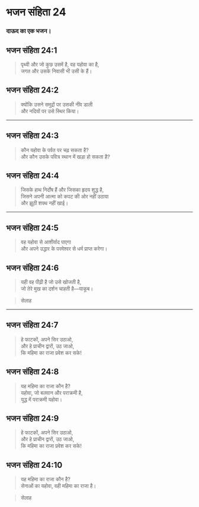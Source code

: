 # भजन संहिता 24

### दाऊद का एक भजन।

## भजन संहिता 24:1

> पृथ्वी और जो कुछ उसमें है, वह यहोवा का है,  
> जगत और उसके निवासी भी उसी के हैं।

## भजन संहिता 24:2

> क्योंकि उसने समुद्रों पर उसकी नींव डाली  
> और नदियों पर उसे स्थिर किया।

---

## भजन संहिता 24:3

> कौन यहोवा के पर्वत पर चढ़ सकता है?  
> और कौन उसके पवित्र स्थान में खड़ा हो सकता है?

## भजन संहिता 24:4

> जिसके हाथ निर्दोष हैं और जिसका हृदय शुद्ध है,  
> जिसने अपनी आत्मा को कपट की ओर नहीं उठाया  
> और झूठी शपथ नहीं खाई।

---

## भजन संहिता 24:5

> वह यहोवा से आशीर्वाद पाएगा  
> और अपने उद्धार के परमेश्वर से धर्म प्राप्त करेगा।

## भजन संहिता 24:6

> यही वह पीढ़ी है जो उसे खोजती है,  
> जो तेरे मुख का दर्शन चाहती है—याकूब।

> सेलाह

---

## भजन संहिता 24:7

> हे फाटकों, अपने सिर उठाओ,  
> और हे प्राचीन द्वारों, उठ जाओ,  
> कि महिमा का राजा प्रवेश कर सके!

## भजन संहिता 24:8

> यह महिमा का राजा कौन है?  
> यहोवा, जो बलवान और पराक्रमी है,  
> युद्ध में पराक्रमी यहोवा।

## भजन संहिता 24:9

> हे फाटकों, अपने सिर उठाओ,  
> और हे प्राचीन द्वारों, उठ जाओ,  
> कि महिमा का राजा प्रवेश कर सके!

## भजन संहिता 24:10

> यह महिमा का राजा कौन है?  
> सेनाओं का यहोवा, वही महिमा का राजा है।

> सेलाह
